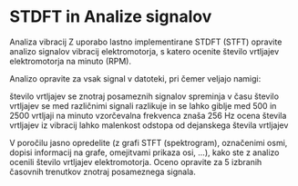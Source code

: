 # STDFT in Analize signalov

Analiza vibracij
Z uporabo lastno implementirane STDFT (STFT) opravite analizo signalov vibracij elektromotorja, s katero ocenite število vrtljajev elektromotorja na minuto (RPM).

Analizo opravite za vsak signal v datoteki, pri čemer veljajo namigi:

število vrtljajev se znotraj posameznih signalov spreminja v času
število vrtljajev se med različnimi signali razlikuje in se lahko giblje med 500 in 2500 vrtljaji na minuto
vzorčevalna frekvenca znaša 256 Hz
ocena števila vrtljajev iz vibracij lahko malenkost odstopa od dejanskega števila vrtljajev
 

V poročilu jasno opredelite (z grafi STFT (spektrogram), označenimi osmi, dopisi informacij na grafe, omejitvami prikaza osi, ...), kako ste z analizo ocenili število vrtljajev elektromotorja. Oceno opravite za 5 izbranih časovnih trenutkov znotraj posameznega signala.